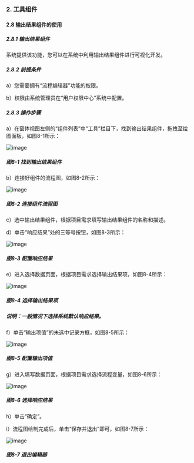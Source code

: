 ### 2. 工具组件

#### 2.8 输出结果组件的使用

##### 2.8.1 输出结果组件

系统提供该功能，您可以在系统中利用输出结果组件进行可视化开发。

##### 2.8.2 前提条件

a）您需要拥有“流程编辑器”功能的权限。

b）权限由系统管理员在“用户权限中心”系统中配置。

##### 2.8.3 操作步骤

a）在窗体视图左侧的“组件列表”中“工具”栏目下，找到输出结果组件，拖拽至绘图面板，如图8-1所示：

![image](https://user-images.githubusercontent.com/79617492/180172123-d318417b-6ef7-423d-b4be-96274c424d5d.png)

##### 图8-1 找到输出结果组件

b）连接好组件的流程图，如图8-2所示：

![image](https://user-images.githubusercontent.com/79617492/180172150-4b800f44-4b32-4bb1-81d3-f1d4442203fd.png)

##### 图8-2 连接组件流程图

c）选中输出结果组件，根据项目需求填写输出结果组件的名称和描述。

d）单击“响应结果”处的三等号按钮，如图8-3所示：

![image](https://user-images.githubusercontent.com/79617492/180172244-3801023e-79e9-4952-bdf0-5dc7474af041.png)

##### 图8-3 配置响应结果

e）进入选择数据页面，根据项目需求选择输出结果项，如图8-4所示：

![image](https://user-images.githubusercontent.com/79617492/180172284-7910b437-d75e-4efa-80e0-631d083b982b.png)

##### 图8-4 选择输出结果项

##### 说明：一般情况下选择系统默认响应结果。

f）单击“输出项值”的未选中记录方框，如图8-5所示：

![image](https://user-images.githubusercontent.com/79617492/180172317-a1788bd4-eae3-407f-9450-85ec78ad3940.png)

##### 图8-5 配置输出项值

g）进入填写数据页面，根据项目需求选择流程变量，如图8-6所示：

![image](https://user-images.githubusercontent.com/79617492/180172372-603d14ba-f56b-46a7-8118-2a103d90fc2d.png)

##### 图8-6 选择响应结果

h）单击“确定”。

i）流程图绘制完成后，单击“保存并退出”即可，如图8-7所示：

![image](https://user-images.githubusercontent.com/79617492/180172449-d4d3da19-631f-4d10-9805-2911770376be.png)

##### 图8-7 退出编辑器
